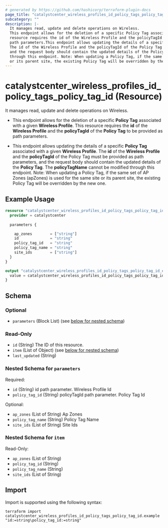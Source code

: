 ```yaml
---
# generated by https://github.com/hashicorp/terraform-plugin-docs
page_title: "catalystcenter_wireless_profiles_id_policy_tags_policy_tag_id Resource - terraform-provider-catalystcenter"
subcategory: ""
description: |-
  It manages read, update and delete operations on Wireless.
  This endpoint allows for the deletion of a specific Policy Tag associated with a given Wireless Profile. This
  resource requires the id of the Wireless Profile and the policyTagId of the Policy Tag to be provided as
  path parameters.This endpoint allows updating the details of a specific Policy Tag associated with a given Wireless Profile.
  The id of the Wireless Profile and the policyTagId of the Policy Tag must be provided as path parameters,
  and the request body should contain the updated details of the Policy Tag. The policyTagName cannot be modified
  through this endpoint. Note: When updating a Policy Tag, if the same set of AP Zones (apZones) is used for the same site
  or its parent site, the existing Policy Tag will be overridden by the new one.
---
```


# catalystcenter_wireless_profiles_id_policy_tags_policy_tag_id (Resource)

It manages read, update and delete operations on Wireless.

- This endpoint allows for the deletion of a specific **Policy Tag** associated with a given **Wireless Profile**. This
resource requires the **id** of the **Wireless Profile** and the **policyTagId** of the **Policy Tag** to be provided as
path parameters.

- This endpoint allows updating the details of a specific **Policy Tag** associated with a given **Wireless Profile**.
The **id** of the **Wireless Profile** and the **policyTagId** of the Policy Tag must be provided as path parameters,
and the request body should contain the updated details of the **Policy Tag**. The **policyTagName** cannot be modified
through this endpoint. Note: When updating a Policy Tag, if the same set of AP Zones (apZones) is used for the same site
or its parent site, the existing Policy Tag will be overridden by the new one.

## Example Usage

```terraform
resource "catalystcenter_wireless_profiles_id_policy_tags_policy_tag_id" "example" {
  provider = catalystcenter
 
  parameters {

    ap_zones        = ["string"]
    id              = "string"
    policy_tag_id   = "string"
    policy_tag_name = "string"
    site_ids        = ["string"]
  }
}

output "catalystcenter_wireless_profiles_id_policy_tags_policy_tag_id_example" {
  value = catalystcenter_wireless_profiles_id_policy_tags_policy_tag_id.example
}
```

<!-- schema generated by tfplugindocs -->
## Schema

### Optional

- `parameters` (Block List) (see [below for nested schema](#nestedblock--parameters))

### Read-Only

- `id` (String) The ID of this resource.
- `item` (List of Object) (see [below for nested schema](#nestedatt--item))
- `last_updated` (String)

<a id="nestedblock--parameters"></a>
### Nested Schema for `parameters`

Required:

- `id` (String) id path parameter. Wireless Profile Id
- `policy_tag_id` (String) policyTagId path parameter. Policy Tag Id

Optional:

- `ap_zones` (List of String) Ap Zones
- `policy_tag_name` (String) Policy Tag Name
- `site_ids` (List of String) Site Ids


<a id="nestedatt--item"></a>
### Nested Schema for `item`

Read-Only:

- `ap_zones` (List of String)
- `policy_tag_id` (String)
- `policy_tag_name` (String)
- `site_ids` (List of String)

## Import

Import is supported using the following syntax:

```shell
terraform import catalystcenter_wireless_profiles_id_policy_tags_policy_tag_id.example "id:=string\policy_tag_id:=string"
```
